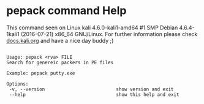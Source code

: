 # pepack command Help
 
 This command seen on Linux kali 4.6.0-kali1-amd64 #1 SMP Debian 4.6.4-1kali1 (2016-07-21) x86_64 GNU/Linux. For further information please check [docs.kali.org](docs.kali.org) and have a nice day buddy ;) 

~~~

Usage: pepack <rva> FILE
Search for genereic packers in PE files

Example: pepack putty.exe

Options:
 -v, --version                          show version and exit
 --help                                 show this help and exit

~~~
